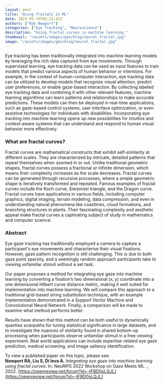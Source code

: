 ```yaml
---
layout: post
title: "Using fractals in ML"
date: 2023-05-15T05:22:42Z
authors: ["Rob Newport"]
categories: ["Eye Tracking", "Neuroscience"]
description: "Using fractal curves in machine learning."
thumbnail: "/assets/images/gen/blog/neural_fractal.jpg"
image: "/assets/images/gen/blog/neural_fractal.jpg"
---
```


Eye tracking has been traditionally integrated into machine learning models by leveraging the rich data captured from eye movements. Through supervised learning, eye tracking data can be used as input features to train models that predict various aspects of human behavior or intentions. For example, in the context of human-computer interaction, eye tracking data can be utilized to develop models that recognize visual attention, predict user preferences, or enable gaze-based interaction. By collecting labeled eye tracking data and combining it with other relevant features, machine learning algorithms can learn patterns and relationships to make accurate predictions. These models can then be deployed in real-time applications, such as gaze-based control systems, user interface optimization, or even assistive technologies for individuals with disabilities. Incorporating eye tracking into machine learning opens up new possibilities for intuitive and context-aware systems that can understand and respond to human visual behavior more effectively.

### What are fractal curves?

Fractal curves are mathematical constructs that exhibit self-similarity at different scales. They are characterized by intricate, detailed patterns that repeat themselves when zoomed in or out. Unlike traditional geometric shapes, fractal curves possess a fractional or infinite dimension, which means their complexity increases as the scale decreases. Fractal curves can be generated through recursive processes, where a simple geometric shape is iteratively transformed and repeated. Famous examples of fractal curves include the Koch curve, Sierpinski triangle, and the Dragon curve. Fractal curves have applications in various fields, including computer graphics, digital imaging, terrain modeling, data compression, and even in understanding natural phenomena like coastlines, cloud formations, and branching structures in plants. Their fascinating complexity and aesthetic appeal make fractal curves a captivating subject of study in mathematics and computer science.

### Abstract 

Eye gaze tracking has traditionally employed a camera to capture a participant's eye movements and characterise their visual fixations. However, gaze pattern recognition is still challenging. This is due to both gaze point sparsity, and a seemingly random approach participants take to viewing unfamiliar stimuli without a set task.  

Our paper proposes a method for integrating eye gaze into machine learning by converting a fixation’s two dimensional (x, y) coordinate into a one dimensional Hilbert curve distance metric, making it well suited for implementation into machine learning. We will compare this approach to a traditional grid-based string substitution technique, with an example implementation demonstrated in a Support Vector Machine and Convolutional Neural Network. Finally, a comparison will be made to examine what method performs better. 

Results have shown that this method can be both useful to dynamically quantise scanpaths for tuning statistical significance in large datasets, and to investigate the nuances of similarity found in shared bottom-up processing when participants observe unfamiliar stimuli in a free viewing experiment. Real world applications can include expertise-related eye gaze prediction, medical screening, and image saliency identification.

To view a published paper on this topic, please see:  
__Newport RA, Liu S, Di Ieva A.__ _Integrating eye gaze into machine learning using fractal curves._ In: NeuRIPS 2022 Workshop on Gaze Meets ML. ; 2022. [https://openreview.net/forum?id=-tFBD0sLQJL](https://openreview.net/forum?id=-tFBD0sLQJL)
